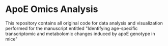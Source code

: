 # ApoE Omics Analysis
This repository contains all original code for data analysis and visualization performed for the manuscript entitled "Identifying age-specific transcriptomic and metabolomic changes induced by apoE genotype in mice"
